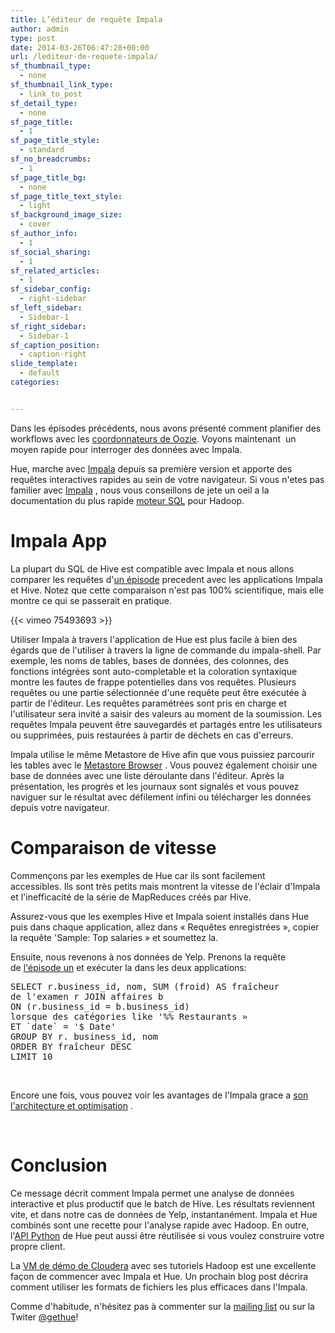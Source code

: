 ```yaml
---
title: L’éditeur de requête Impala
author: admin
type: post
date: 2014-03-26T06:47:28+00:00
url: /lediteur-de-requete-impala/
sf_thumbnail_type:
  - none
sf_thumbnail_link_type:
  - link_to_post
sf_detail_type:
  - none
sf_page_title:
  - 1
sf_page_title_style:
  - standard
sf_no_breadcrumbs:
  - 1
sf_page_title_bg:
  - none
sf_page_title_text_style:
  - light
sf_background_image_size:
  - cover
sf_author_info:
  - 1
sf_social_sharing:
  - 1
sf_related_articles:
  - 1
sf_sidebar_config:
  - right-sidebar
sf_left_sidebar:
  - Sidebar-1
sf_right_sidebar:
  - Sidebar-1
sf_caption_position:
  - caption-right
slide_template:
  - default
categories:


---
```

Dans les &eacute;pisodes pr&eacute;c&eacute;dents, nous avons pr&eacute;sent&eacute; comment planifier des workflows avec les&nbsp;[coordonnateurs de Oozie][1].&nbsp;Voyons maintenant &nbsp;un moyen rapide pour interroger des donn&eacute;es avec Impala.

<p id="docs-internal-guid-40e7f13f-6181-fb3b-54b1-99253b9abffe">
  Hue,&nbsp;marche avec&nbsp;<a href="https://github.com/cloudera/impala">Impala</a>&nbsp;depuis sa premi&egrave;re version et apporte des requ&ecirc;tes interactives rapides au sein de votre navigateur.&nbsp;Si vous n'etes pas familier avec&nbsp;<a href="http://blog.cloudera.com/blog/2012/10/cloudera-impala-real-time-queries-in-apache-hadoop-for-real/">Impala</a>&nbsp;, nous vous conseillons de jete un oeil a la documentation du plus rapide&nbsp;<a href="http://www.cloudera.com/content/support/en/documentation/cloudera-impala/cloudera-impala-documentation-v1-latest.html">moteur SQL</a>&nbsp;pour Hadoop.
</p>

# Impala App

La plupart du SQL de Hive est compatible avec Impala et nous allons comparer les requ&ecirc;tes d'[un &eacute;pisode][2]&nbsp;precedent avec les applications Impala et Hive.&nbsp;Notez que cette comparaison n'est pas 100% scientifique, mais elle montre ce qui se passerait en pratique.</p>

{{< vimeo 75493693 >}}

Utiliser Impala &agrave; travers l'application de Hue est plus facile &agrave; bien des &eacute;gards que de l'utiliser &agrave; travers la ligne de commande du impala-shell.&nbsp;Par exemple, les noms de tables, bases de donn&eacute;es, des colonnes, des fonctions int&eacute;gr&eacute;es sont auto-completable et la coloration syntaxique montre les fautes de frappe potentielles dans vos requ&ecirc;tes.&nbsp;Plusieurs requ&ecirc;tes ou une partie s&eacute;lectionn&eacute;e d'une requ&ecirc;te peut &ecirc;tre ex&eacute;cut&eacute;e &agrave; partir de l'&eacute;diteur.&nbsp;Les requ&ecirc;tes param&eacute;tr&eacute;es sont pris en charge et l'utilisateur sera invit&eacute; a saisir des valeurs au moment de la soumission.&nbsp;Les requ&ecirc;tes Impala peuvent &ecirc;tre sauvegard&eacute;s et partag&eacute;s entre les utilisateurs ou supprim&eacute;es, puis restaur&eacute;es &agrave; partir de d&eacute;chets en cas d'erreurs.</p>

Impala utilise le m&ecirc;me Metastore de Hive afin que vous puissiez parcourir les tables avec le&nbsp;[Metastore Browser][3]&nbsp;.&nbsp;Vous pouvez &eacute;galement choisir une base de donn&eacute;es avec une liste d&eacute;roulante dans l'&eacute;diteur.&nbsp;Apr&egrave;s la pr&eacute;sentation, les progr&egrave;s et les journaux sont signal&eacute;s et vous pouvez naviguer sur le r&eacute;sultat avec d&eacute;filement infini ou t&eacute;l&eacute;charger les donn&eacute;es depuis votre navigateur.

# Comparaison de vitesse

Commen&ccedil;ons par les exemples de Hue car ils sont facilement accessibles.&nbsp;Ils sont tr&egrave;s petits mais montrent la vitesse de l'&eacute;clair d'Impala et l'inefficacit&eacute; de la s&eacute;rie de MapReduces cr&eacute;&eacute;s par Hive.

Assurez-vous que les exemples Hive et Impala soient install&eacute;s dans Hue puis dans chaque application, allez dans &laquo;&nbsp;Requ&ecirc;tes enregistr&eacute;es&nbsp;&raquo;, copier la requ&ecirc;te 'Sample: Top salaries &raquo; et soumettez la.

Ensuite, nous revenons &agrave; nos donn&eacute;es de Yelp.&nbsp;Prenons la requ&ecirc;te de&nbsp;[l'&eacute;pisode un][2]&nbsp;et ex&eacute;cuter la dans les deux applications:

<pre class="code">SELECT r.business_id, nom, SUM (froid) AS fra&icirc;cheur
de l'examen r JOIN affaires b
ON (r.business_id = b.business_id)
lorsque des cat&eacute;gories like '%% Restaurants &raquo;
ET `date` = '$ Date'
GROUP BY r. business_id, nom
ORDER BY fra&icirc;cheur DESC
LIMIT 10
</pre>

&nbsp;

Encore une fois, vous pouvez voir les avantages de l'Impala grace a&nbsp;[son l'architecture et optimisation][4]&nbsp;.

&nbsp;

# Conclusion

Ce message d&eacute;crit comment Impala permet une analyse de donn&eacute;es interactive et plus productif que le batch de Hive. Les r&eacute;sultats reviennent vite, et dans notre cas de donn&eacute;es de Yelp, instantan&eacute;ment.&nbsp;Impala et Hue combin&eacute;s sont une recette pour l'analyse rapide avec Hadoop.&nbsp;En outre, l'[API Python][5]&nbsp;de Hue&nbsp;peut aussi &ecirc;tre r&eacute;utilis&eacute;e si vous voulez construire votre propre client.</p>

La&nbsp;[VM de d&eacute;mo de Cloudera][6]&nbsp;avec ses tutoriels Hadoop est une excellente fa&ccedil;on de commencer avec Impala et Hue.&nbsp;Un prochain blog post d&eacute;crira comment utiliser les formats de fichiers les plus efficaces dans l'Impala.</p>

Comme d'habitude, n'h&eacute;sitez pas &agrave; commenter sur la&nbsp;[mailing list][7]&nbsp;ou sur la Twiter&nbsp;[@gethue][8]!

 [1]: http://gethue.tumblr.com/post/61597968730/hadoop-tutorials-ii-3-schedule-hive-queries-with
 [2]: http://gethue.tumblr.com/post/60376973455/hadoop-tutorials-ii-1-prepare-the-data-for-analysis
 [3]: http://gethue.tumblr.com/post/56804308712/hadoop-tutorial-how-to-access-hive-in-pig-with
 [4]: http://www.cloudera.com/content/cloudera-content/cloudera-docs/Impala/latest/Installing-and-Using-Impala/ciiu_concepts.html
 [5]: http://gethue.tumblr.com/post/49882746559/tutorial-executing-hive-or-impala-queries-with-python
 [6]: https://ccp.cloudera.com/display/SUPPORT/Cloudera+QuickStart+VM
 [7]: http://groups.google.com/a/cloudera.org/group/hue-user
 [8]: https://twitter.com/gethue

